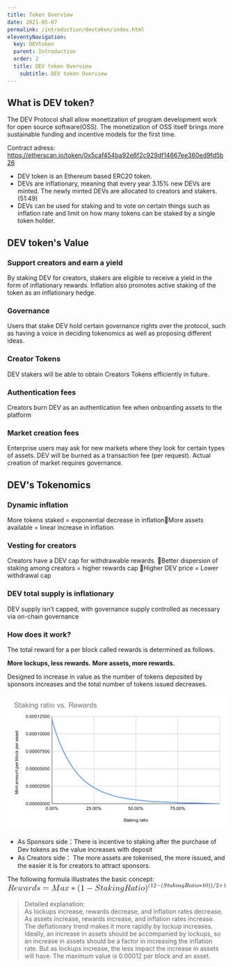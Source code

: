 ```yaml
---
title: Token Overview
date: 2021-05-07
permalink: /introduction/devtoken/index.html
eleventyNavigation:
  key: DEVtoken
  parent: Introduction
  order: 2
  title: DEV token Overview
	subtitle: DEV token Overview
---
```


## What is DEV token?

The DEV Protocol shall allow monetization of program development work for open source software(OSS). The monetization of OSS itself brings more sustainable funding and incentive models for the first time.

Contract adress: https://etherscan.io/token/0x5caf454ba92e6f2c929df14667ee360ed9fd5b26

- DEV token is an Ethereum based ERC20 token.
- DEVs are inflationary, meaning that every year 3.15% new DEVs are minted. The newly minted DEVs are allocated to creators and stakers. (51:49)
- DEVs can be used for staking and to vote on certain things such as inflation rate and limit on how many tokens can be staked by a single token holder.

## DEV token's Value

### Support creators and earn a yield

By staking DEV for creators, stakers are eligible to receive a yield in the form of inflationary rewards. Inflation also promotes active staking of the token as an inflationary hedge.

### Governance

Users that stake DEV hold certain governance rights over the protocol, such as having a voice in deciding tokenomics as well as proposing different ideas.

### Creator Tokens

DEV stakers will be able to obtain Creators Tokens efficiently in future.

### Authentication fees

Creators burn DEV as an authentication fee when onboarding assets to the platform

### Market creation fees

Enterprise users may ask for new markets where they look for certain types of assets. DEV will be burned as a transaction fee (per request). Actual creation of market requires governance.

## DEV's Tokenomics

### Dynamic inflation

More tokens staked = exponential decrease in inflationMore assets available = linear increase in inflation

### Vesting for creators

Creators have a DEV cap for withdrawable rewards. Better dispersion of staking among creators = higher rewards cap Higher DEV price = Lower withdrawal cap

### DEV total supply is inflationary

DEV supply isn’t capped, with governance supply controlled as necessary via on-chain governance

### How does it work?

The total reward for a per block called rewards is determined as follows.

**More lockups, less rewards.**
**More assets, more rewards.**

Designed to increase in value as the number of tokens deposited by sponsors increases and the total number of tokens issued decreases.

![tokenomics](/content/images/token/staking-ratio-vs-mint-amount.svg)

- As Sponsors side：There is incentive to staking after the purchase of Dev tokens as the value increases with deposit
- As Creators side： The more assets are tokenised, the more issued, and the easier it is for creators to attract sponsors.

The following formula illustrates the basic concept:
![tokenomics](/content/images/token/formura.png)

> Detailed explanation:  
> As lockups increase, rewards decrease, and inflation rates decrease. As assets increase, rewards increase, and inflation rates increase. The deflationary trend makes it more rapidly by lockup increases. Ideally, an increase in assets should be accompanied by lockups, so an increase in assets should be a factor in increasing the inflation rate. But as lockups increase, the less impact the increase in assets will have. The maximum value is 0.00012 per block and an asset.

